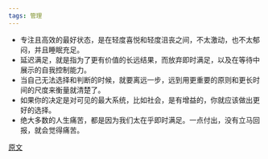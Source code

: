 ```yaml
---
tags: 管理
---
```




* 专注且高效的最好状态，是在轻度喜悦和轻度沮丧之间，不太激动，也不太郁闷，并且睡眠充足。
* 延迟满足，就是指为了更有价值的长远结果，而放弃即时满足，以及在等待中展示的自我控制能力。
* 当自己无法选择和判断的时候，就要离远一步，远到用更重要的原则和更长时间的尺度来衡量就清楚了。
* 如果你的决定是对可见的最大系统，比如社会，是有增益的，你就应该做出更好的选择。
* 绝大多数的人生痛苦，都是因为我们太在乎即时满足。一点付出，没有立马回报，就会觉得痛苦。

[原文](https://www.163.com/dy/article/EM59E88Q0516CHQI.html)

